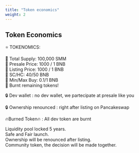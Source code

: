 ```yaml
---
title: "Token economics"
weight: 2
---
```


## Token Economics

⭐️ TOKENOMICS: 

💫 Total Supply: 100,000 SMM \
💫 Presale Price: 1000 / 1 BNB \
💫 Listing Price: 1000 / 1 BNB \
💫 SC/HC: 40/50 BNB \
💫 Min/Max Buy: 0.1/1 BNB \
💫 Burnt remaining tokens!  

🔒 Dev wallet : no dev wallet, we partecipate at presale like you

🔒 Ownership renounced : right after listing on Pancakeswap

🔥Burned Token🔥 : All dev token are burnt

Liquidity pool locked 5 years. \
Safe and Fair launch. \
Ownership will be renounced after listing. \
Community token, the decision will be made together.